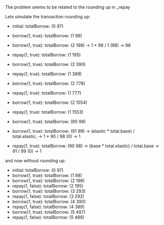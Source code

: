 The problem seems to be related to the rounding up in _repay

Lets simulate the transaction rounding up:
- initial:   totalBorrow: (0 97)
- borrow(1, true):    totalBorrow: (1 98) 
- borrow(1, true):    totalBorrow: (2 196) -> 1 * 98 / 1 (98) -> 98
- repay(1, true):     totalBorrow: (1 195)
- borrow(1, true):    totalBorrow: (2 390)
- repay(1, true):     totalBorrow: (1 389)
- borrow(1, true):    totalBorrow: (2 778)
- repay(1, true):     totalBorrow: (1 777)
- borrow(1, true):    totalBorrow: (2 1554)
- repay(1, true):     totalBorrow: (1 1553)


- borrow(1, true):    totalBorrow: (90 98)
- borrow(1, true):    totalBorrow: (91 99) -> (elastic * total.base) / total.elastic; -> 1 * 90 / 98 (0) -> 1
- repay(1, true):     totalBorrow: (90 98) -> (base * total.elastic) / total.base -> 91 / 99 (0) -> 1



and now without rounding up:
- initial:   totalBorrow: (0 97)
- borrow(1, true):    totalBorrow: (1 98)
- borrow(1, true):    totalBorrow: (2 196)
- repay(1, false):    totalBorrow: (2 195)
- borrow(1, true):    totalBorrow: (3 293)
- repay(1, false):    totalBorrow: (3 292)
- borrow(1, true):    totalBorrow: (4 390)
- repay(1, false):    totalBorrow: (4 389)
- borrow(1, true):    totalBorrow: (5 487)
- repay(1, false):    totalBorrow: (5 486)